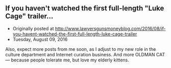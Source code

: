 ## If you haven't watched the first full-length "Luke Cage" trailer...

 * Originally posted at http://www.lawyersgunsmoneyblog.com/2016/08/if-you-havent-watched-the-first-full-length-luke-cage-trailer
 * Tuesday, August 09, 2016

Also, expect more posts from me soon, as I adjust to my new role in the culture department and Internet curation business. And more OLDMAN CAT — because people tolerate me, but love my elderly kittens.